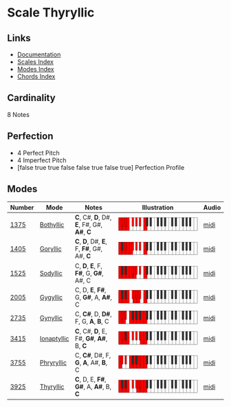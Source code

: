 # Scale Thyryllic

## Links

- [Documentation](README.md)
- [Scales Index](Scales.md)
- [Modes Index](Modes.md)
- [Chords Index](Chords.md)

## Cardinality

8 Notes

## Perfection

- 4 Perfect Pitch
- 4 Imperfect Pitch
- [false true true false false true false true] Perfection Profile

## Modes

| Number | Mode | Notes | Illustration | Audio |
|--------|------|-------|--------------|-------|
| [1375](https://ianring.com/musictheory/scales/1375) | [Bothyllic](ModeBothyllic.md) | **C**, C#, **D**, D#, **E**, F#, G#, **A#**, **C** | ![CNaturalBothyllic](ModeCNaturalBothyllic.png) | [midi](https://github.com/edipermadi/music/blob/main/docs/ModeCNaturalBothyllic.mid?raw=true) | 
| [1405](https://ianring.com/musictheory/scales/1405) | [Goryllic](ModeGoryllic.md) | **C**, **D**, D#, **E**, F, **F#**, G#, A#, **C** | ![CNaturalGoryllic](ModeCNaturalGoryllic.png) | [midi](https://github.com/edipermadi/music/blob/main/docs/ModeCNaturalGoryllic.mid?raw=true) | 
| [1525](https://ianring.com/musictheory/scales/1525) | [Sodyllic](ModeSodyllic.md) | C, **D**, **E**, F, **F#**, G, **G#**, A#, C | ![CNaturalSodyllic](ModeCNaturalSodyllic.png) | [midi](https://github.com/edipermadi/music/blob/main/docs/ModeCNaturalSodyllic.mid?raw=true) | 
| [2005](https://ianring.com/musictheory/scales/2005) | [Gygyllic](ModeGygyllic.md) | C, D, **E**, **F#**, G, **G#**, A, **A#**, C | ![CNaturalGygyllic](ModeCNaturalGygyllic.png) | [midi](https://github.com/edipermadi/music/blob/main/docs/ModeCNaturalGygyllic.mid?raw=true) | 
| [2735](https://ianring.com/musictheory/scales/2735) | [Gynyllic](ModeGynyllic.md) | C, **C#**, D, **D#**, F, G, **A**, **B**, C | ![CNaturalGynyllic](ModeCNaturalGynyllic.png) | [midi](https://github.com/edipermadi/music/blob/main/docs/ModeCNaturalGynyllic.mid?raw=true) | 
| [3415](https://ianring.com/musictheory/scales/3415) | [Ionaptyllic](ModeIonaptyllic.md) | **C**, C#, **D**, E, F#, **G#**, **A#**, B, **C** | ![CNaturalIonaptyllic](ModeCNaturalIonaptyllic.png) | [midi](https://github.com/edipermadi/music/blob/main/docs/ModeCNaturalIonaptyllic.mid?raw=true) | 
| [3755](https://ianring.com/musictheory/scales/3755) | [Phryryllic](ModePhryryllic.md) | C, **C#**, D#, F, **G**, **A**, A#, **B**, C | ![CNaturalPhryryllic](ModeCNaturalPhryryllic.png) | [midi](https://github.com/edipermadi/music/blob/main/docs/ModeCNaturalPhryryllic.mid?raw=true) | 
| [3925](https://ianring.com/musictheory/scales/3925) | [Thyryllic](ModeThyryllic.md) | **C**, D, E, **F#**, **G#**, A, **A#**, B, **C** | ![CNaturalThyryllic](ModeCNaturalThyryllic.png) | [midi](https://github.com/edipermadi/music/blob/main/docs/ModeCNaturalThyryllic.mid?raw=true) | 
